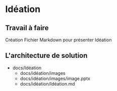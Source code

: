 # Idéation

## Travail à faire 
Création Fichier Markdown pour présenter Idéation

## L'architecture de solution 
- docs/Idéation
  - docs/idéation/images
  - docs/idéation/images/image.pptx
  - docs/idéation/Idéation.md
